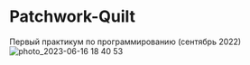 # Patchwork-Quilt
Первый практикум по программированию (сентябрь 2022)
![photo_2023-06-16 18 40 53](https://github.com/MachineTrof/Patchwork-Quilt/assets/136832329/2d9255c0-9ebe-4f4f-ba84-618d1eb00036)
